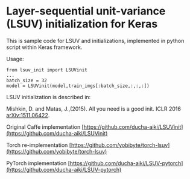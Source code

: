 # Layer-sequential unit-variance (LSUV) initialization for Keras

This is sample code for LSUV and initializations, implemented in python script within Keras framework. 

Usage:

    from lsuv_init import LSUVinit
    ...
    batch_size = 32
    model = LSUVinit(model,train_imgs[:batch_size,:,:,:]) 

LSUV initialization is described in:

Mishkin, D. and Matas, J.,(2015). All you need is a good init. ICLR 2016 [arXiv:1511.06422](http://arxiv.org/abs/1511.06422).

Original Caffe implementation  [https://github.com/ducha-aiki/LSUVinit](https://github.com/ducha-aiki/LSUVinit)

Torch re-implementation [https://github.com/yobibyte/torch-lsuv](https://github.com/yobibyte/torch-lsuv)

PyTorch implementation [https://github.com/ducha-aiki/LSUV-pytorch](https://github.com/ducha-aiki/LSUV-pytorch)
